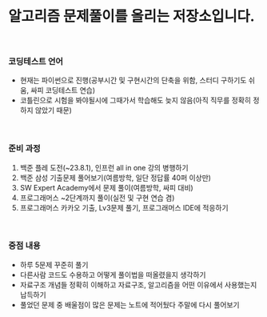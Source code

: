 # 알고리즘 문제풀이를 올리는 저장소입니다.
<br>

### 코딩테스트 언어
 - 현재는 파이썬으로 진행(공부시간 및 구현시간의 단축을 위함, 스터디 구하기도 쉬움, 싸피 코딩테스트 연습)
 - 코틀린으로 시험을 봐야될시에 그때가서 학습해도 늦지 않음(아직 직무를 정확히 정하지 않았기 때문)
 
<br>

### 준비 과정
1. 백준 플레 도전(~23.8.1), 인프런 all in one 강의 병행하기
2. 백준 삼성 기출문제 풀어보기(여름방학, 일단 정답률 40퍼 이상만)
3. SW Expert Academy에서 문제 풀이(여름방학, 싸피 대비)
4. 프로그래머스 ~2단계까지 풀이(실전 및 구현 연습 겸)
6. 프로그래머스 카카오 기출, Lv3문제 풀기, 프로그래머스 IDE에 적응하기

<br> 

### 중점 내용
- 하루 5문제 꾸준히 풀기
- 다른사람 코드도 수용하고 어떻게 풀이법을 떠올렸을지 생각하기
- 자료구조 개념들 정확히 이해하고 자료구조, 알고리즘을 어떤 이유에서 사용했는지 납득하기
- 풀었던 문제 중 배울점이 많은 문제는 노트에 적어뒀다 주말에 다시 풀어보기
<br>

    
